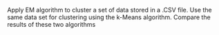 Apply EM algorithm to cluster a set of data stored in a .CSV file. Use the same data set for clustering using the k-Means algorithm. Compare the results of these two algorithms
